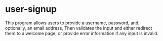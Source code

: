 # user-signup
This program allows users to provide a username, password, and, optionally, an email address, Then validates the input and either redirect them to a welcome page, or provide error information if any input is invalid.
